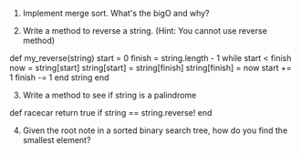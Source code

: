 1. Implement merge sort. What's the bigO and why?
<!-- see other file -->
<!-- it is O(n logn) . the multiplier n is because we ultimately have to look at every element in the final merge / comparison. the log n is for all the times we have to break it in half -->


2. Write a method to reverse a string. (Hint: You cannot use reverse method)

def my_reverse(string)
  start = 0
  finish = string.length - 1
  while start < finish 
    now = string[start]
    string[start] = string[finish]
    string[finish] = now
    start += 1
    finish -= 1 
  end
  string
end


3. Write a method to see if string is a palindrome 

def racecar
  return true if string == string.reverse! 
end

<!-- if I'm not supposed to use the built in reverse method please see question 2-->

4. Given the root note in a sorted binary search tree, how do you find the smallest element?

<!-- go left, young man  -->

